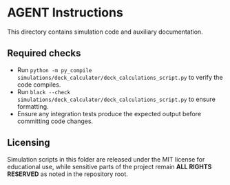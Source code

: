 # AGENT Instructions

This directory contains simulation code and auxiliary documentation.

## Required checks

- Run `python -m py_compile simulations/deck_calculator/deck_calculations_script.py` to verify the code compiles.
- Run `black --check simulations/deck_calculator/deck_calculations_script.py` to ensure formatting.
- Ensure any integration tests produce the expected output before committing code changes.

## Licensing

Simulation scripts in this folder are released under the MIT license for educational use, while sensitive parts of the project remain **ALL RIGHTS RESERVED** as noted in the repository root.
